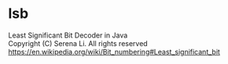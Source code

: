 # lsb
Least Significant Bit Decoder in Java  
Copyright (C) Serena Li. All rights reserved  
https://en.wikipedia.org/wiki/Bit_numbering#Least_significant_bit  
